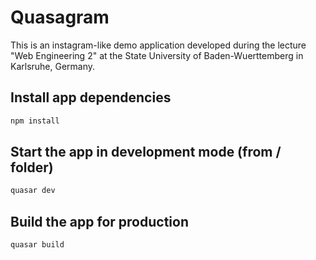 # Quasagram
This is an instagram-like demo application developed during the lecture "Web Engineering 2" at the State University of Baden-Wuerttemberg in Karlsruhe, Germany.


## Install app dependencies
```bash
npm install
```

## Start the app in development mode (from / folder)
```bash
quasar dev
```

## Build the app for production
```bash
quasar build
```
